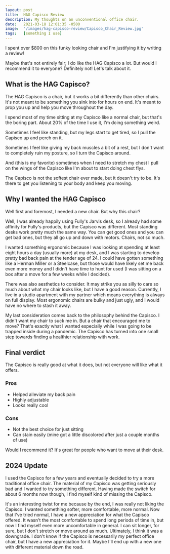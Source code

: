 ```yaml
---
layout: post
title:  HAG Capisco Review
description: My thoughts on an unconventional office chair.
date:   2021-03-18 12:01:35 -0500
image:  '/images/hag-capisco-review/Capisco_Chair_Review.jpg'
tags:   [something I use]
---
```


I spent over $800 on this funky looking chair and I'm justifying it by writing a review!

Maybe that's not entirely fair; I do like the HAG Capisco a lot. But would I recommend it to everyone? Definitely not! Let's talk about it.

## What is the HAG Capisco?
The HAG Capisco is a chair, but it works a bit differently than other chairs. It's not meant to be something you sink into for hours on end. It's meant to prop you up and help you move throughout the day.

I spend most of my time sitting at my Capisco like a normal chair, but that's the boring part. About 20% of the time I use it, I'm doing something weird.

Sometimes I feel like standing, but my legs start to get tired, so I pull the Capisco up and perch on it.

Sometimes I feel like giving my back muscles a bit of a rest, but I don't want to completely ruin my posture, so I turn the Capisco around.

And (this is my favorite) sometimes when I need to stretch my chest I pull on the wings of the Capisco like I'm about to start doing chest flys.

The Capisco is not the softest chair ever made, but it doesn't try to be. It's there to get you listening to your body and keep you moving.

## Why I wanted the HAG Capisco
Well first and foremost, I needed a new chair. But why this chair?

Well, I was already happily using Fully's Jarvis desk, so I already had some affinity for Fully's products, but the Capisco was different. Most standing desks work pretty much the same way. You can get good ones and you can get bad ones, but they all go up and down with motors. Chairs, not so much.

I wanted something ergonomic because I was looking at spending at least eight hours a day (usually more) at my desk, and I was starting to develop pretty bad back pain at the tender age of 24. I could have gotten something like a Herman Miller or a Steelcase, but those would have likely set me back even more money and I didn't have time to hunt for used (I was sitting on a box after a move for a few weeks while I decided).

There was also aesthetics to consider. It may strike you as silly to care so much about what my chair looks like, but I have a good reason. Currently, I live in a studio apartment with my partner which means everything is always on full display. Most ergonomic chairs are bulky and just ugly, and I would have no where to stash it away.

My last consideration comes back to the philosophy behind the Capisco. I didn't want my chair to suck me in. But a chair that encouraged me to move? That's exactly what I wanted especially while I was going to be trapped inside during a pandemic. The Capisco has turned into one small step towards finding a healthier relationship with work.

## Final verdict
The Capisco is really good at what it does, but not everyone will like what it offers.

### Pros
- Helped alleviate my back pain
- Highly adjustable
- Looks really cool

### Cons
- Not the best choice for just sitting
- Can stain easily (mine got a little discolored after just a couple months of use)

Would I recommend it? It's great for people who want to move at their desk.

## 2024 Update
I used the Capisco for a few years and eventually decided to try a more traditional office chair. The material of my Capisco was getting seriously bad and I wanted to try something different. Having made the switch for about 6 months now though, I find myself kind of missing the Capisco. 

It's an interesting twist for me because by the end, I was really not liking the Capisco. I wanted something softer, more comfortable, more normal. Now that I've tried normal, I have a new appreciation for what the Capisco offered. It wasn't the most comfortable to spend long periods of time in, but now I find myself even more uncomfortable in general. I can sit longer, for sure, but I don't stretch or move around as much. Ultimately, I think it was a downgrade. I don't know if the Capisco is necessarily my perfect office chair, but I have a new appreciation for it. Maybe I'll end up with a new one with different material down the road. 